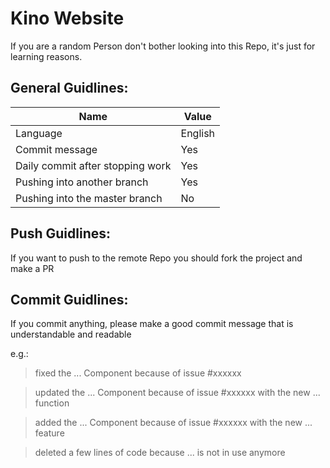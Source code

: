 # Kino Website

If you are a random Person don't bother looking into this Repo, it's just for learning reasons.

<h2 id="Guidelines">General Guidlines:</h2>

| Name                             | Value   |
| -------------------------------- | ------- |
| Language                         | English |
| Commit message                   | Yes     |
| Daily commit after stopping work | Yes     |
| Pushing into another branch      | Yes     |
| Pushing into the master branch   | No      |

<h2 id="pushGuidelines">Push Guidlines:</h2>

If you want to push to the remote Repo you should fork the project and make a PR

<h2 id="commitGuidelines">Commit Guidlines:</h2>

If you commit anything, please make a good commit message that is understandable and readable

e.g.:

> fixed the ... Component because of issue #xxxxxx

> updated the ... Component because of issue #xxxxxx with the new ... function

> added the ... Component because of issue #xxxxxx with the new ... feature

> deleted a few lines of code because ... is not in use anymore

